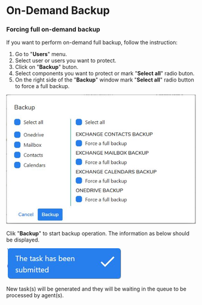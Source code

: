 # On-Demand Backup

### Forcing full on-demand backup

If you want to perform on-demand full backup, follow the instruction:

1. Go to "**Users**" menu.
2. Select user or users you want to protect.
3. Click on "**Backup**" buton.
4. Select components you want to protect or mark "**Select all**" radio buton.
5. On the right side of the "**Backup**" window mark "**Select all**" radio button to force a full backup.  

![](../../.gitbook/assets/kodo-cloud-administration-backup03%20%281%29.jpg)

Clik "**Backup**" to start  backup operation. The information as below should be displayed. 

![](../../.gitbook/assets/kodo-cloud-administration-backup04.jpg)

New task\(s\) will be generated and they will be waiting in the queue to be processed by agent\(s\).

